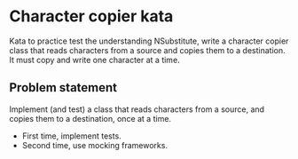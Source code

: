 # Character copier kata

Kata to practice test the  understanding NSubstitute, write a character copier class that reads characters from a
source and copies them to a destination. It must copy and write one character at a time.


## Problem statement

Implement (and test) a class that reads characters from a source, and copies them to a destination, once at a time.

- First time, implement tests.
- Second time, use mocking frameworks.
